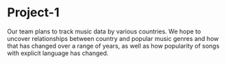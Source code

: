 # Project-1

Our team plans to track music data by various countries. 
We hope to uncover relationships between country and popular music genres and how that has changed over a range of years, 
as well as how popularity of songs with explicit language has changed. 
